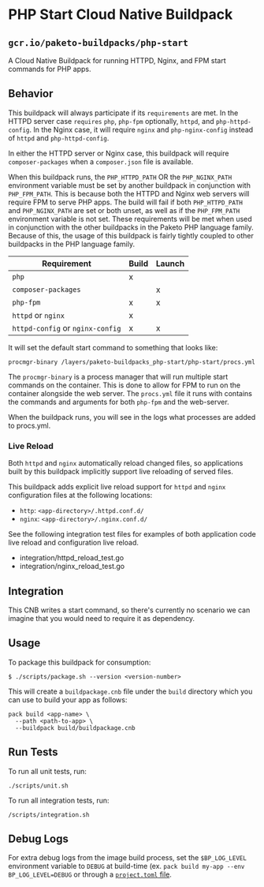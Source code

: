 # PHP Start Cloud Native Buildpack
## `gcr.io/paketo-buildpacks/php-start`

A Cloud Native Buildpack for running HTTPD, Nginx, and FPM start commands for
PHP apps.

## Behavior

This buildpack will always participate if its `requirements` are met. In the
HTTPD server case `requires` `php`, `php-fpm` optionally, `httpd`, and
`php-httpd-config`. In the Nginx case, it will require `nginx` and `php-nginx-config`
instead of `httpd` and `php-httpd-config`.

In either the HTTPD server or Nginx case, this buildpack will require
`composer-packages` when a `composer.json` file is available.

When this buildpack runs, the `PHP_HTTPD_PATH` OR the `PHP_NGINX_PATH`
environment variable must be set  by another buildpack in conjunction with
`PHP_FPM_PATH`. This is because both the HTTPD and Nginx web servers will
require FPM to serve PHP apps. The build will fail if both `PHP_HTTPD_PATH` and
`PHP_NGINX_PATH` are set or both unset, as well as if the `PHP_FPM_PATH`
environment variable is not set. These requirements will be met when used in
conjunction with the other buildpacks in the Paketo PHP language family.
Because of this, the usage of this buildpack is fairly tightly coupled to other
buildpacks in the PHP language family.

| Requirement                      | Build | Launch |
|----------------------------------|-------|--------|
| `php`                            | x     |        |
| `composer-packages`              |       | x      |
| `php-fpm`                        | x     | x      |
| `httpd` or `nginx`               | x     |        |
| `httpd-config` or `nginx-config` | x     | x      |

It will set the default start command to something that looks like:
```shell
procmgr-binary /layers/paketo-buildpacks_php-start/php-start/procs.yml
```

The `procmgr-binary` is a process manager that will run multiple start commands
on the container. This is done to allow for FPM to run on the container
alongside the web server. The `procs.yml` file it runs with contains the
commands and arguments for both `php-fpm` and the web-server.

When the buildpack runs, you will see in the logs what processes are added to
procs.yml.

### Live Reload

Both `httpd` and `nginx` automatically reload changed files, so applications built by this buildpack
implicitly support live reloading of served files.

This buildpack adds explicit live reload support for `httpd` and `nginx` configuration files
at the following locations:

- `http`: `<app-directory>/.httpd.conf.d/`
- `nginx`: `<app-directory>/.nginx.conf.d/`

See the following integration test files for examples of both application code live reload and configuration live reload.

- integration/httpd_reload_test.go
- integration/nginx_reload_test.go

## Integration

This CNB writes a start command, so there's currently no scenario we can
imagine that you would need to require it as dependency.

## Usage

To package this buildpack for consumption:

```shell
$ ./scripts/package.sh --version <version-number>
```

This will create a `buildpackage.cnb` file under the `build` directory which you
can use to build your app as follows:
```shell
pack build <app-name> \
  --path <path-to-app> \
  --buildpack build/buildpackage.cnb
```

## Run Tests

To run all unit tests, run:
```shell
./scripts/unit.sh
```

To run all integration tests, run:
```shell
/scripts/integration.sh
```

## Debug Logs
For extra debug logs from the image build process, set the `$BP_LOG_LEVEL`
environment variable to `DEBUG` at build-time (ex. `pack build my-app --env
BP_LOG_LEVEL=DEBUG` or through a  [`project.toml`
file](https://github.com/buildpacks/spec/blob/main/extensions/project-descriptor.md).
